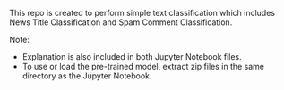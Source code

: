 This repo is created to perform simple text classification which includes News Title Classification and Spam Comment Classification.

Note:
- Explanation is also included in both Jupyter Notebook files.
- To use or load the pre-trained model, extract zip files in the same directory as the Jupyter Notebook.
